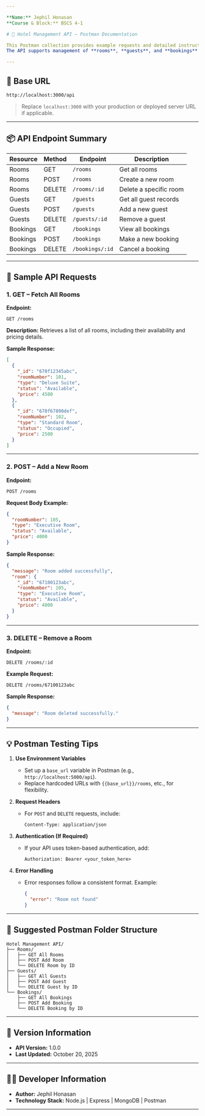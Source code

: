 ```yaml
---

**Name:** Jephil Honasan
**Course & Block:** BSCS 4-1

# 🏨 Hotel Management API – Postman Documentation

This Postman collection provides example requests and detailed instructions for interacting with the **Hotel Management API**.
The API supports management of **rooms**, **guests**, and **bookings** through standard RESTful methods: **GET**, **POST**, and **DELETE**.

---
```


## 🚀 Base URL

```
http://localhost:3000/api
```

> Replace `localhost:3000` with your production or deployed server URL if applicable.

---

## 📦 API Endpoint Summary

| Resource | Method | Endpoint        | Description            |
| -------- | ------ | --------------- | ---------------------- |
| Rooms    | GET    | `/rooms`        | Get all rooms          |
| Rooms    | POST   | `/rooms`        | Create a new room      |
| Rooms    | DELETE | `/rooms/:id`    | Delete a specific room |
| Guests   | GET    | `/guests`       | Get all guest records  |
| Guests   | POST   | `/guests`       | Add a new guest        |
| Guests   | DELETE | `/guests/:id`   | Remove a guest         |
| Bookings | GET    | `/bookings`     | View all bookings      |
| Bookings | POST   | `/bookings`     | Make a new booking     |
| Bookings | DELETE | `/bookings/:id` | Cancel a booking       |

---

## 🧩 Sample API Requests

### 1. GET – Fetch All Rooms

**Endpoint:**

```
GET /rooms
```

**Description:**
Retrieves a list of all rooms, including their availability and pricing details.

**Sample Response:**

```json
[
  {
    "_id": "670f12345abc",
    "roomNumber": 101,
    "type": "Deluxe Suite",
    "status": "Available",
    "price": 4500
  },
  {
    "_id": "670f67890def",
    "roomNumber": 102,
    "type": "Standard Room",
    "status": "Occupied",
    "price": 2500
  }
]
```

---

### 2. POST – Add a New Room

**Endpoint:**

```
POST /rooms
```

**Request Body Example:**

```json
{
  "roomNumber": 105,
  "type": "Executive Room",
  "status": "Available",
  "price": 4000
}
```

**Sample Response:**

```json
{
  "message": "Room added successfully",
  "room": {
    "_id": "67100123abc",
    "roomNumber": 105,
    "type": "Executive Room",
    "status": "Available",
    "price": 4000
  }
}
```

---

### 3. DELETE – Remove a Room

**Endpoint:**

```
DELETE /rooms/:id
```

**Example Request:**

```
DELETE /rooms/67100123abc
```

**Sample Response:**

```json
{
  "message": "Room deleted successfully."
}
```

---

## 💡 Postman Testing Tips

1. **Use Environment Variables**

   * Set up a `base_url` variable in Postman (e.g., `http://localhost:5000/api`).
   * Replace hardcoded URLs with `{{base_url}}/rooms`, etc., for flexibility.

2. **Request Headers**

   * For `POST` and `DELETE` requests, include:

     ```
     Content-Type: application/json
     ```

3. **Authentication (If Required)**

   * If your API uses token-based authentication, add:

     ```
     Authorization: Bearer <your_token_here>
     ```

4. **Error Handling**

   * Error responses follow a consistent format. Example:

     ```json
     {
       "error": "Room not found"
     }
     ```

---

## 📘 Suggested Postman Folder Structure

```
Hotel Management API/
├── Rooms/
│   ├── GET All Rooms
│   ├── POST Add Room
│   └── DELETE Room by ID
├── Guests/
│   ├── GET All Guests
│   ├── POST Add Guest
│   └── DELETE Guest by ID
└── Bookings/
    ├── GET All Bookings
    ├── POST Add Booking
    └── DELETE Booking by ID
```

---

## 🧾 Version Information

* **API Version:** 1.0.0
* **Last Updated:** October 20, 2025

---

## 👨‍💻 Developer Information

* **Author:** Jephil Honasan
* **Technology Stack:** Node.js | Express | MongoDB | Postman

---

